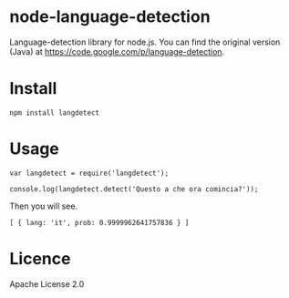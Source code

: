 node-language-detection
=======================
Language-detection library for node.js. You can find the original version (Java) at https://code.google.com/p/language-detection.

Install
=======
```
npm install langdetect
```

Usage
=====
```
var langdetect = require('langdetect');

console.log(langdetect.detect('Questo a che ora comincia?'));
```

Then you will see.

```
[ { lang: 'it', prob: 0.9999962641757836 } ]
```

Licence
=======
Apache License 2.0